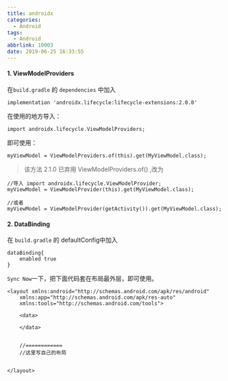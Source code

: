 ```yaml
---
title: androidx
categories:
  - Android
tags:
  - Android
abbrlink: 10003
date: 2019-06-25 16:33:55
---
```



#### 1. ViewModelProviders


在`build.gradle` 的 `dependencies` 中加入

```
implementation 'androidx.lifecycle:lifecycle-extensions:2.0.0'
```

在使用的地方导入：

```
import androidx.lifecycle.ViewModelProviders;
```

即可使用：

``` 
myViewModel = ViewModelProviders.of(this).get(MyViewModel.class);

```

> 该方法 2.1.0 已弃用 ViewModelProviders.of() ,改为

```
//导入 import androidx.lifecycle.ViewModelProvider;
myViewModel = ViewModelProvider(this).get(MyViewModel.class);

//或者
myViewModel = ViewModelProvider(getActivity()).get(MyViewModel.class);
```


#### 2. DataBinding

在 `build.gradle` 的  defaultConfig中加入 

```
dataBinding{
    enabled true
}
```

`Sync Now`一下，把下面代码套在布局最外层，即可使用。

```
<layout xmlns:android="http://schemas.android.com/apk/res/android"
    xmlns:app="http://schemas.android.com/apk/res-auto"
    xmlns:tools="http://schemas.android.com/tools">

    <data>

    </data>
    
    
    //============
    //这里写自己的布局
    
    
</layout>
```
